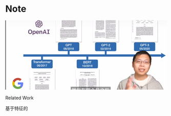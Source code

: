 # Note

![图 4](../../images/61ffeec1aa76afe985d329dbfb5753882b7791742f16bfa1448dd4f51739493d.png)  

Related Work

基于特征的

